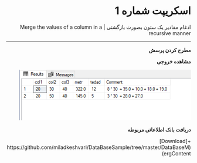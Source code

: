 <div dir="rtl">

# اسکریپت شماره 1
ادغام مقادیر یک ستون بصورت بازگشتی | Merge the values of a column in a recursive manner

---
**مطرح کردن پرسش**
<p>

</p>

**مشاهده خروجی**
<p>

![تصویر خروجی](https://github.com/miladkeshvari/SQLServer-ScriptChallenge/blob/master/CTE%20Recursive%20And%20For-XML/img/outputImg.png)

</p>

**دریافت بانک اطلاعاتی مربوطه**
<p>
+[Download](https://github.com/miladkeshvari/DataBaseSample/tree/master/DataBaseMergContent)

</p>

</div>
